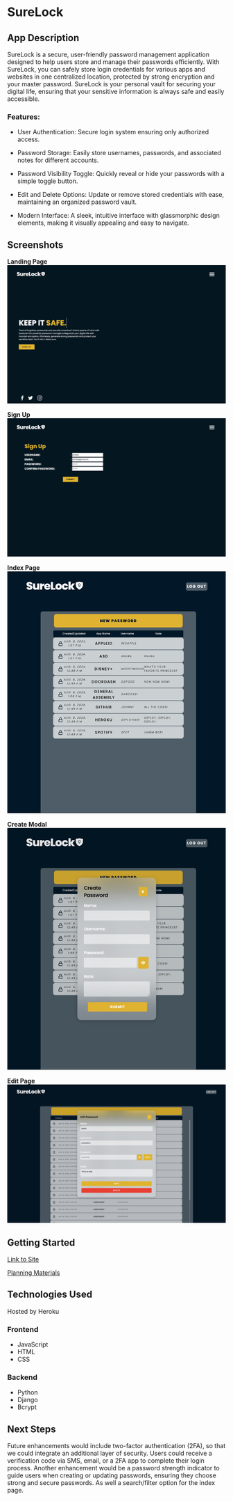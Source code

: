 # SureLock

## App Description

SureLock is a secure, user-friendly password management application designed to help users store and manage their passwords efficiently. With SureLock, you can safely store login credentials for various apps and websites in one centralized location, protected by strong encryption and your master password. SureLock is your personal vault for securing your digital life, ensuring that your sensitive information is always safe and easily accessible.

### Features:

- User Authentication: Secure login system ensuring only authorized access.

- Password Storage: Easily store usernames, passwords, and associated notes for different accounts.

<!-- - Password Generation: Generate strong, random passwords to enhance your online security. -->

- Password Visibility Toggle: Quickly reveal or hide your passwords with a simple toggle button.

- Edit and Delete Options: Update or remove stored credentials with ease, maintaining an organized password vault.

- Modern Interface: A sleek, intuitive interface with glassmorphic design elements, making it visually appealing and easy to navigate.

## Screenshots
**Landing Page**
![Landing Page](./main_app/static/images/Landing-Page.png)

**Sign Up**
![Sign Up Page](./main_app/static/images/SignUp-Page.png)

**Index Page**
![Index Page](./main_app/static/images/Index-Page.png)

**Create Modal**
![Create Modal](./main_app/static/images/Create-Modal.png)

**Edit Page**
![Edit Page](./main_app/static/images/Edit-Modal.png)



## Getting Started

[Link to Site]()

[Planning Materials](https://trello.com/invite/b/66a92afcded10a4104ee77f7/ATTI6dfbdad6b4b333c195999145884cef6fAA71110A/password-manager-project)

## Technologies Used

Hosted by Heroku

### Frontend

- JavaScript
- HTML
- CSS

### Backend

- Python
- Django
- Bcrypt

## Next Steps

Future enhancements would include two-factor authentication (2FA), so that we could integrate an additional layer of security. Users could receive a verification code via SMS, email, or a 2FA app to complete their login process. Another enhancement would be a password strength indicator to guide users when creating or updating passwords, ensuring they choose strong and secure passwords. As well a search/filter option for the index page.
